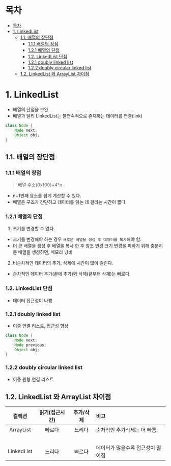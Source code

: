 # 목차
- [목차](#목차)
- [1. LinkedList](#1-linkedlist)
  - [1.1. 배열의 장단점](#11-배열의-장단점)
    - [1.1.1 배열의 장점](#111-배열의-장점)
    - [1.2.1 배열의 단점](#121-배열의-단점)
    - [1.2. LinkedList 단점](#12-linkedlist-단점)
    - [1.2.1 doubly linked list](#121-doubly-linked-list)
    - [1.2.2 doubly circular linked list](#122-doubly-circular-linked-list)
  - [1.2. LinkedList 와 ArrayList 차이점](#12-linkedlist-와-arraylist-차이점)

# 1. LinkedList
- 배열의 단점을 보완
- 배열과 달리 LinkedList는 불연속적으로 존재하는 데이터를 연결(link)

```java
class Node {
    Node next;
    Object obj;
}
```

## 1.1. 배열의 장단점
### 1.1.1 배열의 장점
> 배열 주소(0x100)+4*n <!-- 4-> 4byte -->
- n+1번째 요소를 쉽게 계산할 수 있다.
- 배열은 구조가 간단하고 데이터를 읽는 데 걸리는 시간이 짧다.

### 1.2.1 배열의 단점

1. 크기를 변경할 수 없다.
- 크기를 변경해야 하는 경우 `새로운 배열을 생성 후 데이터를 복사`해야 함.
- 더 큰 배열을 생성 후 배열을 복사 한 후 참조 변경
크기 변경을 피하기 위해 충분히 큰 배열을 생성하면, 메모라 낭비

2. 비순차적인 데이터의 추가, 삭제에 시간이 많이 걸린다.
- 순차적인 데이터 추가(끝에 추가)와 삭제(끝부터 삭제)는 빠르다.

### 1.2. LinkedList 단점
- 데이터 접근성이 나쁨

### 1.2.1 doubly linked list
- 이중 연결 리스트, 접근성 향상
```java
class Node {
    Node next;
    Node previous;
    Object obj;
}
```

### 1.2.2 doubly circular linked list
- 이중 원형 연결 리스트


## 1.2. LinkedList 와 ArrayList 차이점
|컬렉션|읽기(접근시간)|추가/삭제|비고
|:-:|:-:|:-:|:-|
|ArrayList|빠르다|느리다|순차적인 추가삭제는 더 빠름
　|　|　|　|비효율적인 메모리 사용
|LinkedList|느리다|빠르다|데이터가 많을수록 접근성이 떨어짐